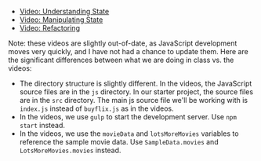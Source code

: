 - [Video: Understanding State](https://www.dropbox.com/s/1gcae1n3nzfy1ct/4%20-%20Understanding%20State.mp4?dl=0)
- [Video: Manipulating State](https://www.dropbox.com/s/crq75x7j16crf6l/5%20-%20Manipulating%20State.mp4?dl=0)
- [Video: Refactoring](https://www.dropbox.com/s/cfwdsszeorosg4w/6%20-%20Refactoring.mp4?dl=0)

Note: these videos are slightly out-of-date, as JavaScript development moves very quickly, and I have not had a chance to update them. Here are the significant differences between what we are doing in class vs. the videos:

- The directory structure is slightly different. In the videos, the JavaScript source files are in the `js` directory. In our starter project, the source files are in the `src` directory. The main js source file we'll be working with is `index.js` instead of `buyflix.js` as in the videos.
- In the videos, we use `gulp` to start the development server. Use `npm start` instead.
- In the videos, we use the `movieData` and `lotsMoreMovies` variables to reference the sample movie data. Use `SampleData.movies` and `LotsMoreMovies.movies` instead.